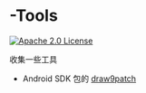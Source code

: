 # -Tools
[![Apache 2.0 License](https://img.shields.io/badge/license-Apache%202.0-blue.svg?style=flat)](http://www.apache.org/licenses/LICENSE-2.0.html)

收集一些工具

- Android SDK 包的 [draw9patch](https://github.com/jeroliang/-Tools/tree/master/draw9patch)


